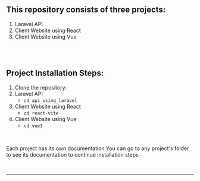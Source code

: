 ## This repository consists of three projects:
1. Laravel API
2. Client Website using React
3. Client Website using Vue


<br /><br />

## Project Installation Steps:

1. Clone the repository:
2. Laravel API
   -  `cd api_using_laravel`
3. Client Website using React
   -  `cd react-vite`
4. Client Website using Vue
   -  `cd vue3`

<br />

Each project has its own documentation
You can go to any project's folder to see its documentation to continue installation steps

<br /><hr /><br />

